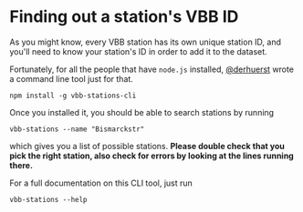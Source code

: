 # Finding out a station's VBB ID

As you might know, every VBB station has its own unique station ID, and you'll need to know your station's ID in order to add it to the dataset.

Fortunately, for all the people that have `node.js` installed, [@derhuerst](https://github.com/derhuerst) wrote a command line tool just for that.

```shell
npm install -g vbb-stations-cli
```

Once you installed it, you should be able to search stations by running

```shell
vbb-stations --name "Bismarckstr"
```

which gives you a list of possible stations. **Please double check that you pick the right station, also check for errors by looking at the  lines running there.**

For a full documentation on this CLI tool, just run

```shell
vbb-stations --help
```
